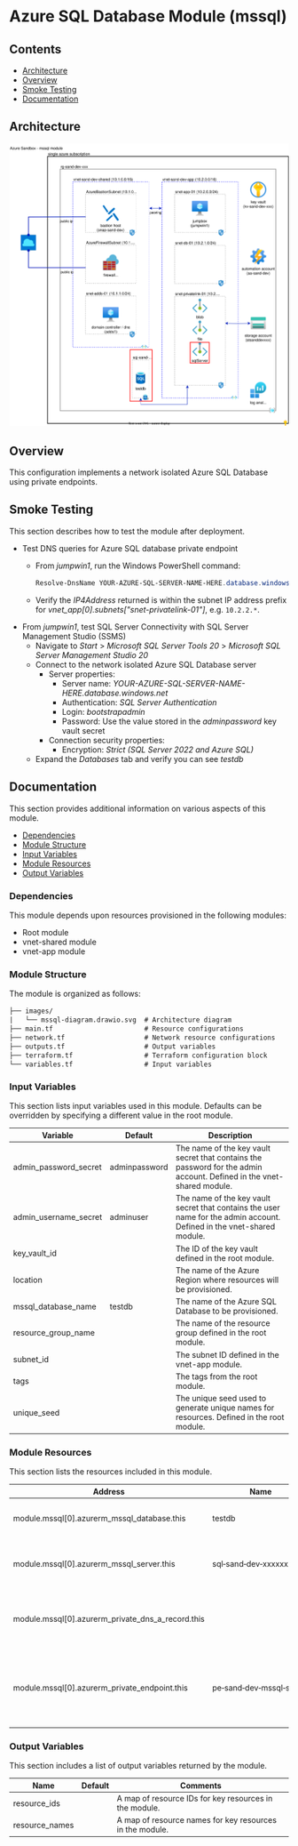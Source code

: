 # Azure SQL Database Module (mssql)

## Contents

* [Architecture](#architecture)
* [Overview](#overview)
* [Smoke Testing](#smoke-testing)
* [Documentation](#documentation)

## Architecture

![mssql-diagram](./images/mssql-diagram.drawio.svg)

## Overview

This configuration implements a network isolated Azure SQL Database using private endpoints.

## Smoke Testing

This section describes how to test the module after deployment.

* Test DNS queries for Azure SQL database private endpoint
  * From *jumpwin1*, run the Windows PowerShell command:
  
    ```powershell
    Resolve-DnsName YOUR-AZURE-SQL-SERVER-NAME-HERE.database.windows.net
    ```

  * Verify the *IP4Address* returned is within the subnet IP address prefix for *vnet_app[0].subnets["snet-privatelink-01"]*, e.g. `10.2.2.*`.
* From *jumpwin1*, test SQL Server Connectivity with SQL Server Management Studio (SSMS)
  * Navigate to *Start* > *Microsoft SQL Server Tools 20* > *Microsoft SQL Server Management Studio 20*
  * Connect to the network isolated Azure SQL Database server
    * Server properties:
      * Server name: *YOUR-AZURE-SQL-SERVER-NAME-HERE.database.windows.net*
      * Authentication: *SQL Server Authentication*
      * Login: *bootstrapadmin*
      * Password: Use the value stored in the *adminpassword* key vault secret
    * Connection security properties:
      * Encryption: *Strict (SQL Server 2022 and Azure SQL)*
  * Expand the *Databases* tab and verify you can see *testdb*

## Documentation

This section provides additional information on various aspects of this module.

* [Dependencies](#dependencies)
* [Module Structure](#module-structure)
* [Input Variables](#input-variables)
* [Module Resources](#module-resources)
* [Output Variables](#output-variables)

### Dependencies

This module depends upon resources provisioned in the following modules:

* Root module
* vnet-shared module
* vnet-app module

### Module Structure

The module is organized as follows:

```plaintext
├── images/
|   └── mssql-diagram.drawio.svg  # Architecture diagram
├── main.tf                       # Resource configurations
├── network.tf                    # Network resource configurations
├── outputs.tf                    # Output variables
├── terraform.tf                  # Terraform configuration block
└── variables.tf                  # Input variables
```

### Input Variables

This section lists input variables used in this module. Defaults can be overridden by specifying a different value in the root module.

Variable | Default | Description
--- | --- | ---
admin_password_secret | adminpassword | The name of the key vault secret that contains the password for the admin account. Defined in the vnet-shared module.
admin_username_secret | adminuser | The name of the key vault secret that contains the user name for the admin account. Defined in the vnet-shared module.
key_vault_id | | The ID of the key vault defined in the root module.
location | | The name of the Azure Region where resources will be provisioned.
mssql_database_name | testdb | The name of the Azure SQL Database to be provisioned.
resource_group_name | | The name of the resource group defined in the root module.
subnet_id | | The subnet ID defined in the vnet-app module.
tags | |  The tags from the root module.
unique_seed | | The unique seed used to generate unique names for resources. Defined in the root module.

### Module Resources

This section lists the resources included in this module.

Address | Name | Notes
--- | --- | ---
module.mssql[0].azurerm_mssql_database.this | testdb | The Azure SQL Database.
module.mssql[0].azurerm_mssql_server.this | sql&#8209;sand&#8209;dev&#8209;xxxxxxxx | The Azure SQL logical server.
module.mssql[0].azurerm_private_dns_a_record.this | | The A record for the Azure SQL logical server.
module.mssql[0].azurerm_private_endpoint.this | pe&#8209;sand&#8209;dev&#8209;mssql&#8209;server | The private endpoint for the Azure SQL logical server.

### Output Variables

This section includes a list of output variables returned by the module.

Name | Default | Comments
--- | --- | ---
resource_ids | | A map of resource IDs for key resources in the module.
resource_names | | A map of resource names for key resources in the module.
